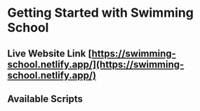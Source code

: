 # Getting Started with Swimming School

## Live Website Link [https://swimming-school.netlify.app/](https://swimming-school.netlify.app/)

## Available Scripts

